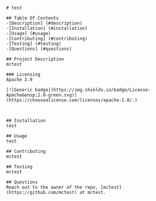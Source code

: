 

    # test

    ## Table Of Contents
    -[Description] (#description)
    -[Installation] (#installation)
    -[Usage] (#usage)
    -[Contributing] (#contributing)
    -[Testing] (#testing)
    -[Questions] (#questions)

    ## Project Description
    mctest
    
    ### Licensing 
    Apache 2.0
    
    [![Generic badge](https://img.shields.io/badge/License-Apache&ensp;2.0-green.svg)](https://choosealicense.com/licenses/apache-2.0/.)
    
    

    ## Installation
    test

    ## Usage
    test

    ## Contributing
    mctest

    ## Testing
    mctest

    ## Questions
    Reach out to the owner of the repo, [mctest](https://github.com/mctest) at mctest.

